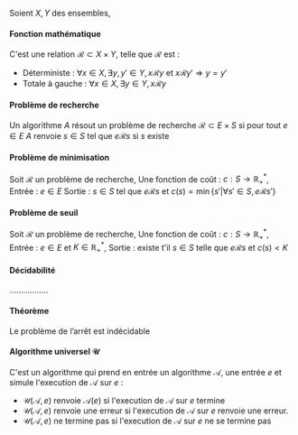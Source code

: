 Soient $X, Y$ des ensembles, 
#### Fonction mathématique
C'est une relation $\mathcal{R} \subset X \times Y$, telle que $\mathcal{R}$ est : 
- Déterministe : $\forall x \in X, \exists y, y' \in Y, x \mathcal{R}y \text{ et } x \mathcal{R} y'\Rightarrow y = y'$
- Totale à gauche : $\forall x \in X, \exists y \in Y, x \mathcal{R} y$

#### Problème de recherche
Un algorithme $A$ résout un problème de recherche $\mathcal{R} \subset E \times S$ si pour tout $e \in E$ $A$ renvoie $s \in S$ tel que $e \mathcal{R} s$ si $s$ existe

#### Problème de minimisation
Soit $\mathcal{R}$ un problème de recherche, 
Une fonction de coût : $c: S \to \mathbb{R}_{+}^{*}$, 
Entrée : $e \in E$
Sortie : $s \in S$ tel que $e\mathcal{R} s$ et $c(s) = \min\{ s' | \forall s' \in S, e\mathcal{R}s' \}$

#### Problème de seuil
Soit $\mathcal{R}$ un problème de recherche, 
Une fonction de coût : $c: S \to \mathbb{R}_{+}^{*}$, 
Entrée : $e \in E$ et $K \in \mathbb{R}_{+}^{*}$, 
Sortie : existe t'il $s \in S$ telle que $e\mathcal{R}s$ et $c(s) < K$

#### Décidabilité
.................

#### Théorème
Le problème de l’arrêt est indécidable

#### Algorithme universel $\mathcal{U}$
C'est un algorithme qui prend en entrée un algorithme $\mathcal{A}$, une entrée $e$ et simule l'execution de $\mathcal{A}$ sur $e$ : 
- $\mathcal{U}(\mathcal{A}, e)$ renvoie $\mathcal{A}(e)$ si l'execution de $\mathcal{A}$ sur $e$ termine
- $\mathcal{U}(\mathcal{A}, e)$ renvoie une erreur si l'execution de $\mathcal{A}$ sur $e$ renvoie une erreur. 
- $\mathcal{U}(\mathcal{A}, e)$ ne termine pas si l'execution de $\mathcal{A}$ sur $e$ ne se termine pas

